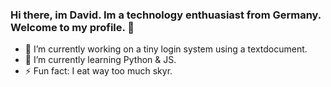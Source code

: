 ### Hi there, im David. Im a technology enthuasiast from Germany. Welcome to my profile. 👋
- 🔭 I’m currently working on a tiny login system using a textdocument.
- 🌱 I’m currently learning Python & JS.
- ⚡ Fun fact: I eat way too much skyr.


<img scr = "https://github-readme-stats.vercel.app/api?username=dgabelx&&show_icons=true&title_color=ffffff&icon_color=bb2acf&text_color=daf7dc&bg_color=151515">
